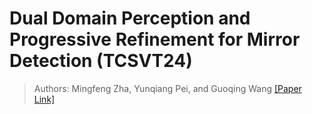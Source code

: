 # Dual Domain Perception and Progressive Refinement for Mirror Detection (TCSVT24)
> Authors: Mingfeng Zha, Yunqiang Pei, and Guoqing Wang
[[Paper Link]](https://ieeexplore.ieee.org/abstract/document/10595128/)

